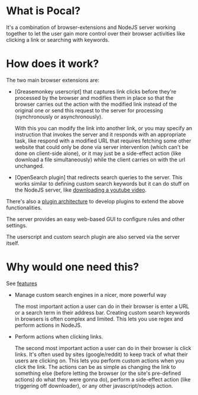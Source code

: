 # What is Pocal?

It's a combination of browser-extensions and NodeJS server working together to let the user gain more control over their browser activities like clicking a link or searching with keywords.

# How does it work?

The two main browser extensions are:

* [Greasemonkey userscript] that captures link clicks before they're processed by the browser and modifies them in place so that the browser carries out the action with the modified link instead of the original one or send this request to the server for processing (synchronously or asynchronously).

  With this you can modify the link into another link, or you may specify an instruction that invokes the server and it responds with an appropriate task, like respond with a modified URL that requires fetching some other website that could only be done via server intervention (which can't be done on client-side alone), or it may just be a side-effect action (like download a file simultaneously) while the client carries on with the url unchanged.

* [OpenSearch plugin] that redirects search queries to the server. This works similar to defining custom search keywords but it can do stuff on the NodeJS server, like [downloading a youtube video](../src/plugins/youtube-dl/README.md).

There's also a [plugin architecture](../src/plugins/README.md) to develop plugins to extend the above functionalities.

The server provides an easy web-based GUI to configure rules and other settings.

The userscript and custom search plugin are also served via the server itself.

# Why would one need this?

See [features](features.md)

* Manage custom search engines in a nicer, more powerful way

  The most important action a user can do in their browser is enter a URL or a search term in their address bar.
  Creating custom search keywords in browsers is often complex and limited.
  This lets you use regex and perform actions in NodeJS.

* Perform actions when clicking links.

  The second most important action a user can do in their browser is click links.
  It's often used by sites (google/reddit) to keep track of what their users are clicking on.
  This lets you perform custom actions when you click the link. The actions can be as simple as changing the link to something else (before letting the browser (or the site's pre-defined actions) do what they were gonna do), perform a side-effect action (like triggering off downloader), or any other javascript/nodejs action.
